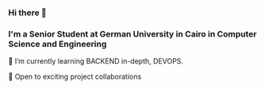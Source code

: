 ### Hi there 👋
### I'm a Senior Student at German University in Cairo in Computer Science and Engineering

🌱 I’m currently learning BACKEND in-depth, DEVOPS.

🤝 Open to exciting project collaborations

<!--
**ZeyadAmer/ZeyadAmer** is a ✨ _special_ ✨ repository because its `README.md` (this file) appears on your GitHub profile.

Here are some ideas to get you started:

- 🔭 I’m currently working on ...
- 🌱 I’m currently learning ...
- 👯 I’m looking to collaborate on ...
- 🤔 I’m looking for help with ...
- 💬 Ask me about ...
- 📫 How to reach me: ...
- 😄 Pronouns: ...
- ⚡ Fun fact: ...
-->
